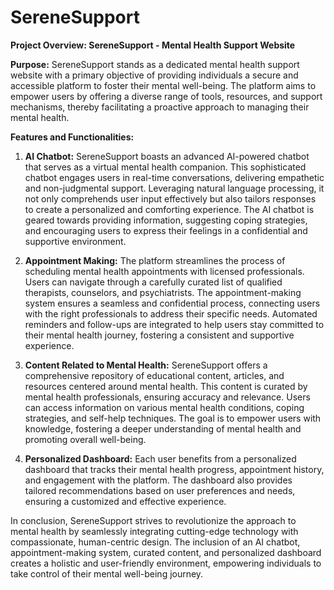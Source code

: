 # SereneSupport
**Project Overview: SereneSupport - Mental Health Support Website**

**Purpose:**
SereneSupport stands as a dedicated mental health support website with a primary objective of providing individuals a secure and accessible platform to foster their mental well-being. The platform aims to empower users by offering a diverse range of tools, resources, and support mechanisms, thereby facilitating a proactive approach to managing their mental health.

**Features and Functionalities:**

1. **AI Chatbot:**
   SereneSupport boasts an advanced AI-powered chatbot that serves as a virtual mental health companion. This sophisticated chatbot engages users in real-time conversations, delivering empathetic and non-judgmental support. Leveraging natural language processing, it not only comprehends user input effectively but also tailors responses to create a personalized and comforting experience. The AI chatbot is geared towards providing information, suggesting coping strategies, and encouraging users to express their feelings in a confidential and supportive environment.

2. **Appointment Making:**
   The platform streamlines the process of scheduling mental health appointments with licensed professionals. Users can navigate through a carefully curated list of qualified therapists, counselors, and psychiatrists. The appointment-making system ensures a seamless and confidential process, connecting users with the right professionals to address their specific needs. Automated reminders and follow-ups are integrated to help users stay committed to their mental health journey, fostering a consistent and supportive experience.

3. **Content Related to Mental Health:**
   SereneSupport offers a comprehensive repository of educational content, articles, and resources centered around mental health. This content is curated by mental health professionals, ensuring accuracy and relevance. Users can access information on various mental health conditions, coping strategies, and self-help techniques. The goal is to empower users with knowledge, fostering a deeper understanding of mental health and promoting overall well-being.

4. **Personalized Dashboard:**
   Each user benefits from a personalized dashboard that tracks their mental health progress, appointment history, and engagement with the platform. The dashboard also provides tailored recommendations based on user preferences and needs, ensuring a customized and effective experience.

In conclusion, SereneSupport strives to revolutionize the approach to mental health by seamlessly integrating cutting-edge technology with compassionate, human-centric design. The inclusion of an AI chatbot, appointment-making system, curated content, and personalized dashboard creates a holistic and user-friendly environment, empowering individuals to take control of their mental well-being journey.
